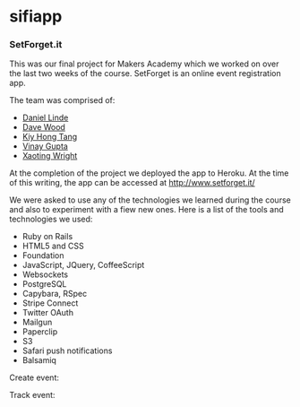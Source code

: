 sifiapp
=======

### SetForget.it

This was our final project for Makers Academy which we worked on over the last two weeks of the course. SetForget is an online event registration app.

The team was comprised of:
- [Daniel Linde](https://github.com/danlinde)
- [Dave Wood](https://github.com/davwood)
- [Kiy Hong Tang](https://github.com/kiytang)
- [Vinay Gupta](https://github.com/vinayngupta)
- [Xaoting Wright](https://github.com/Ting0807)

At the completion of the project we deployed the app to Heroku. At the time of this writing, the app can be accessed at http://www.setforget.it/

We were asked to use any of the technologies we learned during the course and also to experiment with a fiew new ones. Here is a list of the tools and technologies we used:
- Ruby on Rails
- HTML5 and CSS
- Foundation
- JavaScript, JQuery, CoffeeScript
- Websockets
- PostgreSQL
- Capybara, RSpec
- Stripe Connect
- Twitter OAuth
- Mailgun
- Paperclip
- S3
- Safari push notifications
- Balsamiq

Create event:

Track event:
